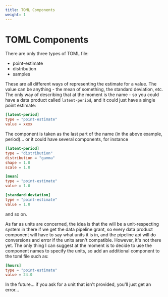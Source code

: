 ```yaml
---
title: TOML Components
weight: 1
---
```


# TOML Components

There are only three types of TOML file:

* point-estimate
* distribution
* samples

These are all different ways of representing the estimate for a value. The value can be anything - the mean of something, the standard deviation, etc. The only way of describing that at the moment is the name - so you could have a data product called `latent-period`, and it could just have a single point estimate:

``` toml
[latent-period]
type = "point-estimate"
value = xxxx
```

The component is taken as the last part of the name (in the above example, period)... or it could have several components, for instance

``` toml
[latent-period]
type = "distribution"
distribution = "gamma"
shape = 1.0
scale = 1.0

[mean]
type = "point-estimate"
value = 1.0

[standard-deviation]
type = "point-estimate"
value = 1.0
```

and so on.

As far as units are concerned, the idea is that the will be a unit-respecting system in there if we get the data pipeline grant, so every data product component will have to say what units it is in, and the pipeline api will do conversions and error if the units aren't compatible. However, it's not there yet. The only thing I can suggest at the moment is to decide to use the component names to specify the units, so add an additional component to the toml file such as:

``` toml
[hours]
type = "point-estimate"
value = 24.0
```

In the future... if you ask for a unit that isn't provided, you'll just get an error...
